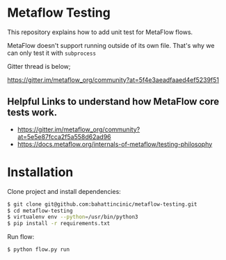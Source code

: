 # Metaflow Testing

This repository explains how to add unit test for MetaFlow flows.

MetaFlow doesn't support running outside of its own file.
That's why we can only test it with `subprocess`

Gitter thread is below;

https://gitter.im/metaflow_org/community?at=5f4e3aeadfaaed4ef5239f51

## Helpful Links to understand how MetaFlow core tests work.

- https://gitter.im/metaflow_org/community?at=5e5e87fcca2f5a558d62ad96
- https://docs.metaflow.org/internals-of-metaflow/testing-philosophy

# Installation

Clone project and install dependencies:

```bash
$ git clone git@github.com:bahattincinic/metaflow-testing.git
$ cd metaflow-testing
$ virtualenv env --python=/usr/bin/python3
$ pip install -r requirements.txt
```

Run flow:

```bash
$ python flow.py run
```